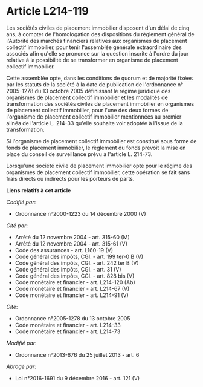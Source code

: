# Article L214-119

Les sociétés civiles de placement immobilier disposent d'un délai de cinq ans, à compter de l'homologation des dispositions
du règlement général de l'Autorité des marchés financiers relatives aux organismes de placement collectif immobilier, pour
tenir l'assemblée générale extraordinaire des associés afin qu'elle se prononce sur la question inscrite à l'ordre du jour
relative à la possibilité de se transformer en organisme de placement collectif immobilier. 

Cette assemblée opte, dans les conditions de quorum et de majorité fixées par les statuts de la société à la date de
publication de l'ordonnance n° 2005-1278 du 13 octobre 2005 définissant le régime juridique des organismes de placement
collectif immobilier et les modalités de transformation des sociétés civiles de placement immobilier en organismes de
placement collectif immobilier, pour l'une des deux formes de l'organisme de placement collectif immobilier mentionnées au
premier alinéa de l'article L. 214-33 qu'elle souhaite voir adoptée à l'issue de la transformation. 

Si l'organisme de placement collectif immobilier est constitué sous forme de fonds de placement immobilier, le règlement du
fonds prévoit la mise en place du conseil de surveillance prévu à l'article L. 214-73. 

Lorsqu'une société civile de placement immobilier opte pour le régime des organismes de placement collectif immobilier, cette
opération se fait sans frais directs ou indirects pour les porteurs de parts.

**Liens relatifs à cet article**

_Codifié par_:

  - Ordonnance n°2000-1223 du 14 décembre 2000 (V)

_Cité par_:

  - Arrêté du 12 novembre 2004 - art. 315-60 (M)
  - Arrêté du 12 novembre 2004 - art. 315-61 (V)
  - Code des assurances - art. L160-19 (V)
  - Code général des impôts, CGI. - art. 199 ter-0 B (V)
  - Code général des impôts, CGI. - art. 242 ter B (V)
  - Code général des impôts, CGI. - art. 31 (V)
  - Code général des impôts, CGI. - art. 828 bis (V)
  - Code monétaire et financier - art. L214-120 (Ab)
  - Code monétaire et financier - art. L214-67 (V)
  - Code monétaire et financier - art. L214-91 (V)

_Cite_:

  - Ordonnance n°2005-1278 du 13 octobre 2005
  - Code monétaire et financier - art. L214-33
  - Code monétaire et financier - art. L214-73

_Modifié par_:

  - Ordonnance n°2013-676 du 25 juillet 2013 - art. 6

_Abrogé par_:

  - Loi n°2016-1691 du 9 décembre 2016 - art. 121 (V)
